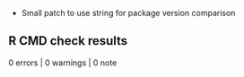 * Small patch to use string for package version comparison

## R CMD check results

0 errors | 0 warnings | 0 note
